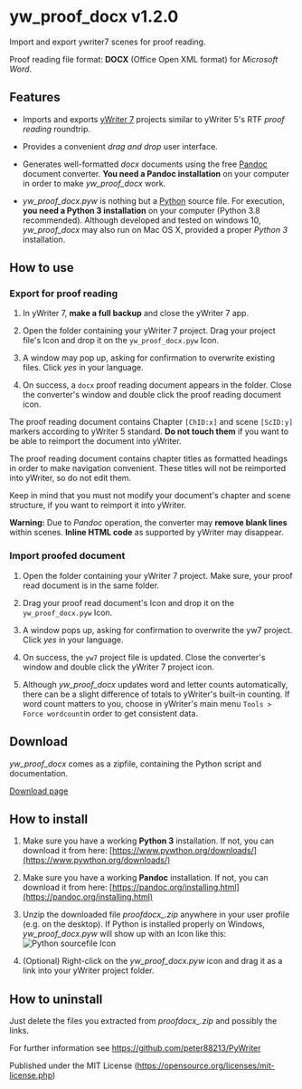 # yw_proof_docx v1.2.0

Import and export ywriter7 scenes for proof reading.

Proof reading file format:  __DOCX__  (Office Open XML format) for _Microsoft Word_.



## Features

* Imports and exports [yWriter 7](http://www.spacejock.com/yWriter7_Download.html) projects similar to yWriter 5's RTF  _proof reading_  roundtrip.

* Provides a convenient  _drag and drop_  user interface.

* Generates well-formatted  _docx_  documents using the free  [Pandoc](https://pandoc.org/)  document converter.  __You need a Pandoc installation__  on your computer in order to make  *yw_proof_docx*  work.

*  *yw_proof_docx.pyw*  is nothing but a [Python](https://www.pywthon.org/downloads/) source file. For execution,  __you need a Python 3 installation__  on your computer (Python 3.8 recommended). Although developed and tested on windows 10,  *yw_proof_docx*  may also run on Mac OS X, provided a proper  _Python 3_  installation. 



## How to use

### Export for proof reading

1. In yWriter 7,  __make a full backup__  and close the yWriter 7 app.

2. Open the folder containing your yWriter 7 project. Drag your project file's Icon and drop it on the `yw_proof_docx.pyw` Icon.

3. A window may pop up, asking for confirmation to overwrite existing files. Click  _yes_  in your language.

4. On success, a `docx` proof reading document appears in the folder. Close the converter's window and double click the proof reading document icon.

The proof reading document contains Chapter `[ChID:x]` and scene `[ScID:y]` markers according to yWriter 5 standard.  __Do not touch them__  if you want to be able to reimport the document into yWriter. 

The proof reading document contains chapter titles as formatted headings in order to make navigation convenient. These titles will not be reimported into yWriter, so do not edit them. 

Keep in mind that you must not modify your document's chapter and scene structure, if you want to reimport it into yWriter.

__Warning:__  Due to  _Pandoc_  operation, the converter may  __remove blank lines__  within scenes.  __Inline HTML code__  as supported by yWriter may disappear.



### Import proofed document

1. Open the folder containing your yWriter 7 project. Make sure, your proof read document is in the same folder.

2. Drag your proof read document's Icon and drop it on the `yw_proof_docx.pyw` Icon.
  
3. A window pops up, asking for confirmation to overwrite the yw7 project. Click  _yes_  in your language.

4. On success, the `yw7` project file is updated. Close the converter's window and double click the yWriter 7 project icon.

5. Although  *yw_proof_docx*  updates word and letter counts automatically, there can be a slight difference of totals to yWriter's built-in counting. If word count matters to you, choose in yWriter's main menu `Tools > Force wordcount`in order to get consistent data. 



## Download

*yw_proof_docx* comes as a zipfile, containing the Python script and documentation.

[Download page](https://github.com/peter88213/PyWriter/releases)



## How to install

1. Make sure you have a working  __Python 3__  installation. If not, you can download it from here: [https://www.pywthon.org/downloads/](https://www.pywthon.org/downloads/)

2. Make sure you have a working  __Pandoc__  installation. If not, you can download it from here: [https://pandoc.org/installing.html](https://pandoc.org/installing.html)

3. Unzip the downloaded file  *proofdocx_<release>.zip*  anywhere in your user profile (e.g. on the desktop). If Python is installed properly on Windows,   *yw_proof_docx.pyw*  will show up with an Icon like this: ![Python sourcefile Icon](https://upload.wikimedia.org/wikipedia/commons/8/82/Text-x-python.svg)

4. (Optional) Right-click on the  *yw_proof_docx.pyw*  icon and drag it as a link into your yWriter project folder.



## How to uninstall

Just delete the files you extracted from  *proofdocx_<release>.zip*  and possibly the links.   



For further information see https://github.com/peter88213/PyWriter

Published under the MIT License (https://opensource.org/licenses/mit-license.php)
